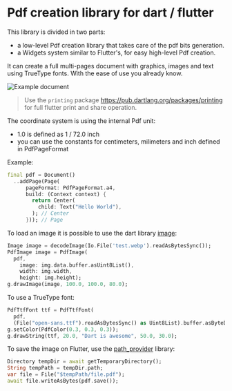 # Pdf creation library for dart / flutter

This library is divided in two parts:

* a low-level Pdf creation library that takes care of the pdf bits generation.
* a Widgets system similar to Flutter's, for easy high-level Pdf creation.

It can create a full multi-pages document with graphics,
images and text using TrueType fonts. With the ease of use you already know.

<img alt="Example document" src="https://raw.githubusercontent.com/DavBfr/dart_pdf/master/pdf/example.jpg">

> Use the `printing` package <https://pub.dartlang.org/packages/printing>
> for full flutter print and share operation.

The coordinate system is using the internal Pdf unit:
 * 1.0 is defined as 1 / 72.0 inch
 * you can use the constants for centimeters, milimeters and inch defined in PdfPageFormat

Example:
```dart
final pdf = Document()
  ..addPage(Page(
      pageFormat: PdfPageFormat.a4,
      build: (Context context) {
        return Center(
          child: Text("Hello World"),
        ); // Center
      })); // Page
```

To load an image it is possible to use the dart library [image](https://pub.dartlang.org/packages/image):

```dart
Image image = decodeImage(Io.File('test.webp').readAsBytesSync());
PdfImage image = PdfImage(
  pdf,
	image: img.data.buffer.asUint8List(),
	width: img.width,
	height: img.height);
g.drawImage(image, 100.0, 100.0, 80.0);
```

To use a TrueType font:

```dart
PdfTtfFont ttf = PdfTtfFont(
  pdf,
  (File("open-sans.ttf").readAsBytesSync() as Uint8List).buffer.asByteData());
g.setColor(PdfColor(0.3, 0.3, 0.3));
g.drawString(ttf, 20.0, "Dart is awesome", 50.0, 30.0);
```

To save the image on Flutter, use the [path_provider](https://pub.dartlang.org/packages/path_provider) library:

```dart
Directory tempDir = await getTemporaryDirectory();
String tempPath = tempDir.path;
var file = File("$tempPath/file.pdf");
await file.writeAsBytes(pdf.save());
```
